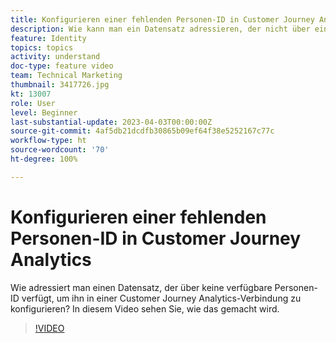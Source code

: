 ```yaml
---
title: Konfigurieren einer fehlenden Personen-ID in Customer Journey Analytics
description: Wie kann man ein Datensatz adressieren, der nicht über eine verfügbare Personen-ID zum Konfigurieren verfügt? In diesem Video sehen Sie, wie das gemacht wird.
feature: Identity
topics: topics
activity: understand
doc-type: feature video
team: Technical Marketing
thumbnail: 3417726.jpg
kt: 13007
role: User
level: Beginner
last-substantial-update: 2023-04-03T00:00:00Z
source-git-commit: 4af5db21dcdfb30865b09ef64f38e5252167c77c
workflow-type: ht
source-wordcount: '70'
ht-degree: 100%

---
```


# Konfigurieren einer fehlenden Personen-ID in Customer Journey Analytics

Wie adressiert man einen Datensatz, der über keine verfügbare Personen-ID verfügt, um ihn in einer Customer Journey Analytics-Verbindung zu konfigurieren? In diesem Video sehen Sie, wie das gemacht wird.

>[!VIDEO](https://video.tv.adobe.com/v/3417726/?quality=12&learn=on)
